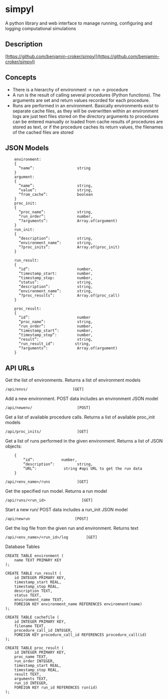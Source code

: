 # simpyl

A python library and web interface to manage running, configuring and logging computational simulations

## Description
[https://github.com/benjamin-croker/simpyl](https://github.com/benjamin-croker/simpyl)

## Concepts
* There is a hierarchy of environment -> run -> procedure
* A run is the result of calling several procedures (Python functions). The arguments are set and return values recorded for each procedure.
* Runs are performed in an environment. Basically environments exist to separate cache files, as they will be overwritten within an environment
logs are just text files stored on the directory
arguments to procedures can be entered manually or loaded from cache
results of procedures are stored as text, or if the procedure caches its return values, the filenames of the cached files are stored

## JSON Models


```
	environment:
	{
	  “name”:             		string
	}
	argument:
	{
	  “name”:           	 	string,
	  “value”:            		string,
	  “from_cache”:        		boolean
	}
	proc_init:
	{
	  “proc_name”:        		string,
	  “run_order”:        		number,
	  “?arguments”:        		Array.of(argument)    
	}
	run_init:
	{
	  “description”:          	string,
	  “environment_name”:    	string,
	  “?proc_inits”:        	Array.of(proc_init)
	}
	
	run_result:
	{
	  “id”:             		number,
	  “timestamp_start:			number,
	  “timestamp_stop:        	number,
	  “status”:            		string,
	  “description”:          	string,
	  “environment_name”:    	string,
	  “?proc_results”:        	Array.of(proc_call)
	}
	
	proc_result:
	{
	  “id”:            			number
	  “proc_name”:        		string,
	  “run_order”:        		number,
	  “timestamp_start”:    	number,
	  “timestamp_stop”:    		number,
	  “result”:            		string,
	  “run_result_id”:         string,
	  “?arguments”:        		Array.of(argument)    
	}
```

## API URLs
Get the list of environments. Returns a list of environment models

	/api/envs/                    [GET]

Add a new environment. POST data includes an environment JSON model

	/api/newenv/                    [POST]

Get a list of available procedure calls. Returns a list of available proc_init models

	/api/proc_inits/                [GET]

Get a list of runs performed in the given environment. Returns a list of JSON objects:

```
	{
  		“id”:            number,
  		“description”:          string,
  		“URL”:            string #api URL to get the run data
	}
```

	/api/<env_name>/runs            [GET]

Get the specified run model. Returns a run model
	
	/api/runs/<run_id>                [GET]

Start a new run/ POST data includes a run_init JSON model
	
	/api/newrun                    [POST]

Get the log file from the given run and environment. Returns text
	
	/api/<env_name>/<run_id>/log        [GET]

Database Tables

    CREATE TABLE environment (
        name TEXT PRIMARY KEY
    );

    CREATE TABLE run_result (
        id INTEGER PRIMARY KEY,
        timestamp_start REAL,
        timestamp_stop REAL,
        description TEXT,
        status TEXT,
        environment_name TEXT,
        FOREIGN KEY environment_name REFERENCES enviromnent(name)
    );

    CREATE TABLE cachefile (
        id INTEGER PRIMARY KEY,
        filename TEXT,
        procedure_call_id INTEGER,
        FOREIGN KEY procedure_call_id REFERENCES procedure_call(id)
    );

    CREATE TABLE proc_result (
        id INTEGER PRIMARY KEY,
        proc_name TEXT,
        run_order INTEGER,
        timestamp_start REAL,
        timestamp_stop REAL,
        result TEXT,
        arguments TEXT,
        run_id INTEGER,
        FOREIGN KEY run_id REFERENCES run(id)
    );

